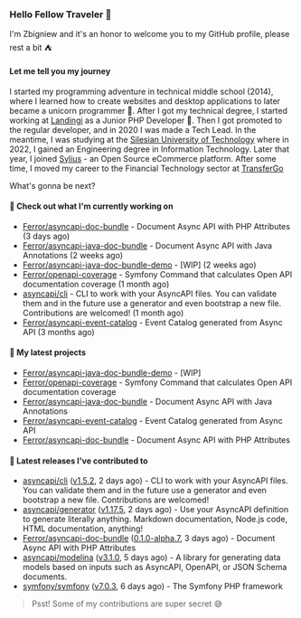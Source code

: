 ### Hello Fellow Traveler 👋

I'm Zbigniew and it's an honor to welcome you to my GitHub profile, please rest a bit ⛺️

#### Let me tell you my journey

I started my programming adventure in technical middle school (2014), where I learned how to create websites and desktop applications to later became a unicorn programmer 🦄. After I got my technical degree, I started working at [Landingi](https://github.com/landingi) as a Junior PHP Developer 🥇. Then I got promoted to the regular developer, and in 2020 I was made a Tech Lead. In the meantime, I was studying at the [Silesian University of Technology](https://www.polsl.pl/en/) where in 2022, I gained an Engineering degree in Information Technology. Later that year, I joined [Sylius](https://github.com/sylius) - an Open Source eCommerce platform. After some time, I moved my career to the Financial Technology sector at [TransferGo](https://github.com/transfergo)

What's gonna be next?

#### 👷 Check out what I'm currently working on

- [Ferror/asyncapi-doc-bundle](https://github.com/Ferror/asyncapi-doc-bundle) - Document Async API with PHP Attributes (3 days ago)
- [Ferror/asyncapi-java-doc-bundle](https://github.com/Ferror/asyncapi-java-doc-bundle) - Document Async API with Java Annotations (2 weeks ago)
- [Ferror/asyncapi-java-doc-bundle-demo](https://github.com/Ferror/asyncapi-java-doc-bundle-demo) - [WIP] (2 weeks ago)
- [Ferror/openapi-coverage](https://github.com/Ferror/openapi-coverage) - Symfony Command that calculates Open API documentation coverage (1 month ago)
- [asyncapi/cli](https://github.com/asyncapi/cli) - CLI to work with your AsyncAPI files. You can validate them and in the future use a generator and even bootstrap a new file. Contributions are welcomed! (1 month ago)
- [Ferror/asyncapi-event-catalog](https://github.com/Ferror/asyncapi-event-catalog) - Event Catalog generated from Async API (3 months ago)

#### 🌱 My latest projects

- [Ferror/asyncapi-java-doc-bundle-demo](https://github.com/Ferror/asyncapi-java-doc-bundle-demo) - [WIP]
- [Ferror/openapi-coverage](https://github.com/Ferror/openapi-coverage) - Symfony Command that calculates Open API documentation coverage
- [Ferror/asyncapi-java-doc-bundle](https://github.com/Ferror/asyncapi-java-doc-bundle) - Document Async API with Java Annotations
- [Ferror/asyncapi-event-catalog](https://github.com/Ferror/asyncapi-event-catalog) - Event Catalog generated from Async API
- [Ferror/asyncapi-doc-bundle](https://github.com/Ferror/asyncapi-doc-bundle) - Document Async API with PHP Attributes

#### 🔭 Latest releases I've contributed to

- [asyncapi/cli](https://github.com/asyncapi/cli) ([v1.5.2](https://github.com/asyncapi/cli/releases/tag/v1.5.2), 2 days ago) - CLI to work with your AsyncAPI files. You can validate them and in the future use a generator and even bootstrap a new file. Contributions are welcomed!
- [asyncapi/generator](https://github.com/asyncapi/generator) ([v1.17.5](https://github.com/asyncapi/generator/releases/tag/v1.17.5), 2 days ago) - Use your AsyncAPI definition to generate literally anything. Markdown documentation, Node.js code, HTML documentation, anything!
- [Ferror/asyncapi-doc-bundle](https://github.com/Ferror/asyncapi-doc-bundle) ([0.1.0-alpha.7](https://github.com/Ferror/asyncapi-doc-bundle/releases/tag/0.1.0-alpha.7), 3 days ago) - Document Async API with PHP Attributes
- [asyncapi/modelina](https://github.com/asyncapi/modelina) ([v3.1.0](https://github.com/asyncapi/modelina/releases/tag/v3.1.0), 5 days ago) - A library for generating data models based on inputs such as AsyncAPI, OpenAPI, or JSON Schema documents.
- [symfony/symfony](https://github.com/symfony/symfony) ([v7.0.3](https://github.com/symfony/symfony/releases/tag/v7.0.3), 6 days ago) - The Symfony PHP framework

>
> Psst! Some of my contributions are super secret 😅
>
